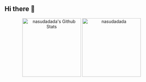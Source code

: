 ## Hi there 👋

<div align="center">
	<img alt="nasudadada's Github Stats" src="https://github-readme-stats.vercel.app/api?username=nasudadada&show_icons=true&count_private=true" height="192px"/>
	<img src="https://github-readme-stats.vercel.app/api/top-langs?username=nasudadada&show_icons=true&langs_count=10&locale=en&layout=compact" alt="nasudadada" height="192px"/>
</div>
<!--
**nasudadada/nasudadada** is a ✨ _special_ ✨ repository because its `README.md` (this file) appears on your GitHub profile.

Here are some ideas to get you started:

- 🔭 I’m currently working on ...
- 🌱 I’m currently learning ...
- 👯 I’m looking to collaborate on ...
- 🤔 I’m looking for help with ...
- 💬 Ask me about ...
- 📫 How to reach me: ...
- 😄 Pronouns: ...
- ⚡ Fun fact: ...
-->
